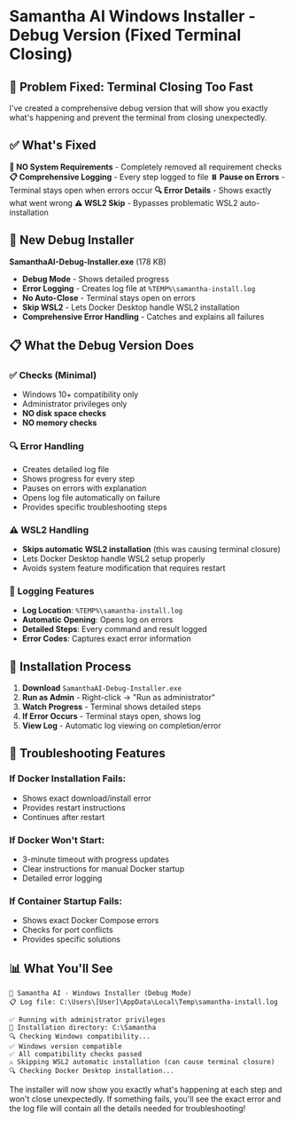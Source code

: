 # Samantha AI Windows Installer - Debug Version (Fixed Terminal Closing)

## 🔧 **Problem Fixed: Terminal Closing Too Fast**

I've created a comprehensive debug version that will show you exactly what's happening and prevent the terminal from closing unexpectedly.

## ✅ **What's Fixed**

**🚫 NO System Requirements** - Completely removed all requirement checks
**📋 Comprehensive Logging** - Every step logged to file
**⏸️ Pause on Errors** - Terminal stays open when errors occur
**🔍 Error Details** - Shows exactly what went wrong
**⚠️ WSL2 Skip** - Bypasses problematic WSL2 auto-installation

## 🚀 **New Debug Installer**

**SamanthaAI-Debug-Installer.exe** (178 KB)
- **Debug Mode** - Shows detailed progress
- **Error Logging** - Creates log file at `%TEMP%\samantha-install.log`
- **No Auto-Close** - Terminal stays open on errors
- **Skip WSL2** - Lets Docker Desktop handle WSL2 installation
- **Comprehensive Error Handling** - Catches and explains all failures

## 📋 **What the Debug Version Does**

### ✅ **Checks (Minimal)**
- Windows 10+ compatibility only
- Administrator privileges only
- **NO disk space checks**
- **NO memory checks**

### 🔍 **Error Handling**
- Creates detailed log file
- Shows progress for every step
- Pauses on errors with explanation
- Opens log file automatically on failure
- Provides specific troubleshooting steps

### ⚠️ **WSL2 Handling**
- **Skips automatic WSL2 installation** (this was causing terminal closure)
- Lets Docker Desktop handle WSL2 setup properly
- Avoids system feature modification that requires restart

### 📝 **Logging Features**
- **Log Location**: `%TEMP%\samantha-install.log`
- **Automatic Opening**: Opens log on errors
- **Detailed Steps**: Every command and result logged
- **Error Codes**: Captures exact error information

## 🎯 **Installation Process**

1. **Download** `SamanthaAI-Debug-Installer.exe`
2. **Run as Admin** - Right-click → "Run as administrator"
3. **Watch Progress** - Terminal shows detailed steps
4. **If Error Occurs** - Terminal stays open, shows log
5. **View Log** - Automatic log viewing on completion/error

## 🔧 **Troubleshooting Features**

### **If Docker Installation Fails:**
- Shows exact download/install error
- Provides restart instructions
- Continues after restart

### **If Docker Won't Start:**
- 3-minute timeout with progress updates
- Clear instructions for manual Docker startup
- Detailed error logging

### **If Container Startup Fails:**
- Shows exact Docker Compose errors
- Checks for port conflicts
- Provides specific solutions

## 📊 **What You'll See**

```
🤖 Samantha AI - Windows Installer (Debug Mode)
📋 Log file: C:\Users\[User]\AppData\Local\Temp\samantha-install.log

✅ Running with administrator privileges
📁 Installation directory: C:\Samantha
🔍 Checking Windows compatibility...
✅ Windows version compatible
✅ All compatibility checks passed
⚠️ Skipping WSL2 automatic installation (can cause terminal closure)
🔍 Checking Docker Desktop installation...
```

The installer will now show you exactly what's happening at each step and won't close unexpectedly. If something fails, you'll see the exact error and the log file will contain all the details needed for troubleshooting!

